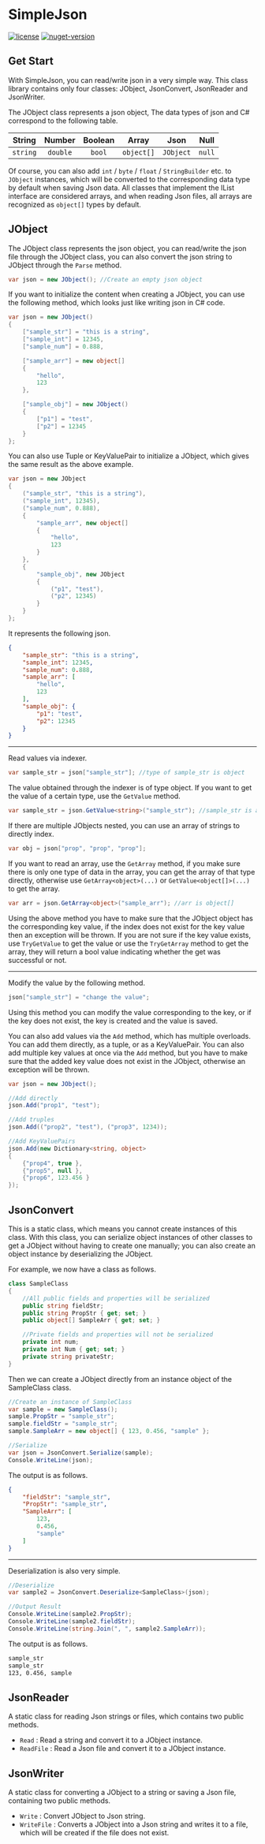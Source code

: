 # SimpleJson

[![license](https://img.shields.io/github/license/Mzying2001/SimpleJson)](https://raw.githubusercontent.com/Mzying2001/SimpleJson/master/LICENSE)
[![nuget-version](https://img.shields.io/nuget/v/Mzying2001.SimpleJson)](https://www.nuget.org/packages/Mzying2001.SimpleJson)

## Get Start

With SimpleJson, you can read/write json in a very simple way. This class library contains only four classes: JObject, JsonConvert, JsonReader and JsonWriter.

The JObject class represents a json object, The data types of json and C# correspond to the following table.

|String   |Number   |Boolean  |Array     |Json     |Null     |
|:-------:|:-------:|:-------:|:--------:|:-------:|:-------:|
|`string` |`double` |`bool`   |`object[]`|`JObject`|`null`   |

Of course, you can also add `int` / `byte` / `float` / `StringBuilder` etc. to `JObject` instances, which will be converted to the corresponding data type by default when saving Json data. All classes that implement the IList interface are considered arrays, and when reading Json files, all arrays are recognized as `object[]` types by default.

## JObject

The JObject class represents the json object, you can read/write the json file through the JObject class, you can also convert the json string to JObject through the `Parse` method.

```C#
var json = new JObject(); //Create an empty json object
```

If you want to initialize the content when creating a JObject, you can use the following method, which looks just like writing json in C# code.

```C#
var json = new JObject()
{
    ["sample_str"] = "this is a string",
    ["sample_int"] = 12345,
    ["sample_num"] = 0.888,

    ["sample_arr"] = new object[]
    {
        "hello",
        123
    },

    ["sample_obj"] = new JObject()
    {
        ["p1"] = "test",
        ["p2"] = 12345
    }
};
```

You can also use Tuple or KeyValuePair to initialize a JObject, which gives the same result as the above example.

```C#
var json = new JObject
{
    ("sample_str", "this is a string"),
    ("sample_int", 12345),
    ("sample_num", 0.888),
    {
        "sample_arr", new object[]
        {
            "hello",
            123
        }
    },
    {
        "sample_obj", new JObject
        {
            ("p1", "test"),
            ("p2", 12345)
        }
    }
};
```

It represents the following json.

```Json
{
    "sample_str": "this is a string",
    "sample_int": 12345,
    "sample_num": 0.888,
    "sample_arr": [
        "hello",
        123
    ],
    "sample_obj": {
        "p1": "test",
        "p2": 12345
    }
}
```

---

Read values via indexer.

```C#
var sample_str = json["sample_str"]; //type of sample_str is object
```

The value obtained through the indexer is of type object. If you want to get the value of a certain type, use the `GetValue` method.

```C#
var sample_str = json.GetValue<string>("sample_str"); //sample_str is a string
```

If there are multiple JObjects nested, you can use an array of strings to directly index.

```C#
var obj = json["prop", "prop", "prop"];
```

If you want to read an array, use the `GetArray` method, if you make sure there is only one type of data in the array, you can get the array of that type directly, otherwise use `GetArray<object>(...)` or `GetValue<object[]>(...)` to get the array.

```C#
var arr = json.GetArray<object>("sample_arr"); //arr is object[]
```

Using the above method you have to make sure that the JObject object has the corresponding key value, if the index does not exist for the key value then an exception will be thrown. If you are not sure if the key value exists, use `TryGetValue` to get the value or use the `TryGetArray` method to get the array, they will return a bool value indicating whether the get was successful or not.

---

Modify the value by the following method.

```C#
json["sample_str"] = "change the value";
```

Using this method you can modify the value corresponding to the key, or if the key does not exist, the key is created and the value is saved.

You can also add values via the `Add` method, which has multiple overloads. You can add them directly, as a tuple, or as a KeyValuePair. You can also add multiple key values at once via the `Add` method, but you have to make sure that the added key value does not exist in the JObject, otherwise an exception will be thrown.

```C#
var json = new JObject();

//Add directly
json.Add("prop1", "test");

//Add truples
json.Add(("prop2", "test"), ("prop3", 1234));

//Add KeyValuePairs
json.Add(new Dictionary<string, object>
{
    {"prop4", true },
    {"prop5", null },
    {"prop6", 123.456 }
});
```

## JsonConvert

This is a static class, which means you cannot create instances of this class. With this class, you can serialize object instances of other classes to get a JObject without having to create one manually; you can also create an object instance by deserializing the JObject.

For example, we now have a class as follows.

```C#
class SampleClass
{
    //All public fields and properties will be serialized
    public string fieldStr;
    public string PropStr { get; set; }
    public object[] SampleArr { get; set; }

    //Private fields and properties will not be serialized
    private int num;
    private int Num { get; set; }
    private string privateStr;
}
```

Then we can create a JObject directly from an instance object of the SampleClass class.

```C#
//Create an instance of SampleClass
var sample = new SampleClass();
sample.PropStr = "sample_str";
sample.fieldStr = "sample_str";
sample.SampleArr = new object[] { 123, 0.456, "sample" };

//Serialize
var json = JsonConvert.Serialize(sample);
Console.WriteLine(json);
```

The output is as follows.

```Json
{
    "fieldStr": "sample_str",
    "PropStr": "sample_str",
    "SampleArr": [
        123,
        0.456,
        "sample"
    ]
}
```

---

Deserialization is also very simple.

```C#
//Deserialize
var sample2 = JsonConvert.Deserialize<SampleClass>(json);

//Output Result
Console.WriteLine(sample2.PropStr);
Console.WriteLine(sample2.fieldStr);
Console.WriteLine(string.Join(", ", sample2.SampleArr));
```

The output is as follows.

```txt
sample_str
sample_str
123, 0.456, sample
```

## JsonReader

A static class for reading Json strings or files, which contains two public methods.

+ `Read` : Read a string and convert it to a JObject instance.
+ `ReadFile` : Read a Json file and convert it to a JObject instance.

## JsonWriter

A static class for converting a JObject to a string or saving a Json file, containing two public methods.

+ `Write` : Convert JObject to Json string.
+ `WriteFile` : Converts a JObject into a Json string and writes it to a file, which will be created if the file does not exist.
